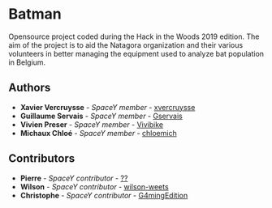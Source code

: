 # Batman

Opensource project coded during the Hack in the Woods 2019 edition. The aim of the project is to aid the Natagora organization and their various volunteers in better managing the equipment used to analyze bat population in Belgium. 

## Authors

* **Xavier Vercruysse** - *SpaceY member* - [xvercruysse](https://github.com/xvercruysse)
* **Guillaume Servais** - *SpaceY member* - [Gservais](https://github.com/Gservais)
* **Vivien Preser** - *SpaceY member* - [Vivibike](https://github.com/Vivibike)
* **Michaux Chloé** - *SpaceY member* - [chloemich](https://github.com/chloemich)

## Contributors

* **Pierre** - *SpaceY contributor* - [??](??)
* **Wilson** - *SpaceY contributor* - [wilson-weets](https://github.com/wilson-weets)
* **Christophe** - *SpaceY contributor* - [G4mingEdition](https://github.com/G4mingEdition)

